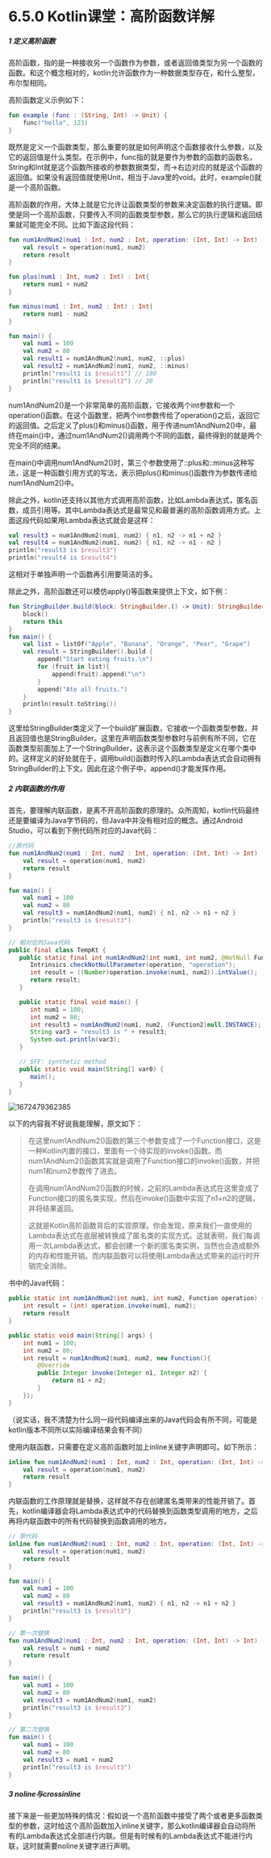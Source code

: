 # 6.5.0 Kotlin课堂：高阶函数详解

##### 1 定义高阶函数

高阶函数，指的是一种接收另一个函数作为参数，或者返回值类型为另一个函数的函数。和这个概念相对的，kotlin允许函数作为一种数据类型存在，和什么整型，布尔型相同。

高阶函数定义示例如下：

```kotlin
fun example (func : (String, Int) -> Unit) {
	func("hello", 123)
}
```

既然是定义一个函数类型，那么重要的就是如何声明这个函数接收什么参数，以及它的返回值是什么类型。在示例中，func指的就是要作为参数的函数的函数名，String和Int就是这个函数所接收的参数数据类型，而->右边对应的就是这个函数的返回值。如果没有返回值就使用Unit，相当于Java里的void。此时，example()就是一个高阶函数。

高阶函数的作用，大体上就是它允许让函数类型的参数来决定函数的执行逻辑。即使是同一个高阶函数，只要传入不同的函数类型参数，那么它的执行逻辑和返回结果就可能完全不同。比如下面这段代码：

```kotlin
fun num1AndNum2(num1 : Int, num2 : Int, operation: (Int, Int) -> Int) : Int {
    val result = operation(num1, num2)
    return result
}

fun plus(num1 : Int, num2 : Int) : Int{
    return num1 + num2
}

fun minus(num1 : Int, num2 : Int) : Int{
    return num1 - num2
}

fun main() {
    val num1 = 100
    val num2 = 80
    val result1 = num1AndNum2(num1, num2, ::plus)
    val result2 = num1AndNum2(num1, num2, ::minus)
    println("result1 is $result1") // 180
    println("result1 is $result2") // 20
}
```

num1AndNum2()是一个非常简单的高阶函数，它接收两个int参数和一个operation()函数。在这个函数里，把两个int参数传给了operation()之后，返回它的返回值。之后定义了plus()和minus()函数，用于传进num1AndNum2()中，最终在main()中，通过num1AndNum2()调用两个不同的函数，最终得到的就是两个完全不同的结果。

在main()中调用num1AndNum2()时，第三个参数使用了::plus和::minus这种写法，这是一种函数引用方式的写法，表示把plus()和minus()函数作为参数传递给num1AndNum2()中。

除此之外，kotlin还支持以其他方式调用高阶函数，比如Lambda表达式，匿名函数，成员引用等。其中Lambda表达式是最常见和最普遍的高阶函数调用方式。上面这段代码如果用Lambda表达式就会是这样：

```kotlin
val result3 = num1AndNum2(num1, num2) { n1, n2 -> n1 + n2 }
val result4 = num1AndNum2(num1, num2) { n1, n2 -> n1 - n2 }
println("result3 is $result3")
println("result4 is $result4")
```

这相对于单独声明一个函数再引用要简洁的多。

除此之外，高阶函数还可以模仿apply()等函数来提供上下文，如下例：

```kotlin
fun StringBuilder.build(block: StringBuilder.() -> Unit): StringBuilder {
    block()
    return this
}
fun main() {
    val list = listOf("Apple", "Banana", "Orange", "Pear", "Grape")
    val result = StringBuilder().build { 
        append("Start eating fruits.\n")
        for (fruit in list){
            append(fruit).append("\n")
        }
        append("Ate all fruits.")
    }
    println(result.toString())
}
```

这里给StringBuilder类定义了一个build扩展函数，它接收一个函数类型参数，并且返回值也是StringBuilder。这里在声明函数类型参数时与前例有所不同，它在函数类型前面加上了一个StringBuilder，这表示这个函数类型是定义在哪个类中的。这样定义的好处就在于，调用build()函数时传入的Lambda表达式会自动拥有StringBuilder的上下文。因此在这个例子中，append()才能发挥作用。

##### 2 内联函数的作用

首先，要理解内联函数，是离不开高阶函数的原理的。众所周知，kotlin代码最终还是要编译为Java字节码的，但Java中并没有相对应的概念。通过Android Studio，可以看到下例代码所对应的Java代码：

```kotlin
//原代码
fun num1AndNum2(num1 : Int, num2 : Int, operation: (Int, Int) -> Int) : Int {
    val result = operation(num1, num2)
    return result
}

fun main() {
    val num1 = 100
    val num2 = 80
    val result3 = num1AndNum2(num1, num2) { n1, n2 -> n1 + n2 }
    println("result3 is $result3")
}
```

```java
// 相对应的Java代码
public final class TempKt {
   public static final int num1AndNum2(int num1, int num2, @NotNull Function2 operation) {
      Intrinsics.checkNotNullParameter(operation, "operation");
      int result = ((Number)operation.invoke(num1, num2)).intValue();
      return result;
   }

   public static final void main() {
      int num1 = 100;
      int num2 = 80;
      int result3 = num1AndNum2(num1, num2, (Function2)null.INSTANCE);
      String var3 = "result3 is " + result3;
      System.out.println(var3);
   }

   // $FF: synthetic method
   public static void main(String[] var0) {
      main();
   }
}
```

![1672479362385](image/6.5.0Kotlin课堂：高阶函数详解/1672479362385.png)

以下的内容我不好说我能理解，原文如下：

> 在这里num1AndNum2()函数的第三个参数变成了一个Function接口，这是一种Kotlin内置的接口，里面有一个待实现的invoke()函数。而num1AndNum2()函数其实就是调用了Function接口的invoke()函数，并把num1和num2参数传了进去。
>
> 在调用num1AndNum2()函数的时候，之前的Lambda表达式在这里变成了Function接口的匿名类实现，然后在invoke()函数中实现了n1+n2的逻辑，并将结果返回。
>
> 这就是Kotlin高阶函数背后的实现原理。你会发现，原来我们一直使用的Lambda表达式在底层被转换成了匿名类的实现方式。这就表明，我们每调用一次Lambda表达式，都会创建一个新的匿名类实例，当然也会造成额外的内存和性能开销。而内联函数可以将使用Lambda表达式带来的运行时开销完全消除。

书中的Java代码：

```java
public static int num1AndNum2(int num1, int num2, Function operation) {
    int result = (int) operation.invoke(num1, num2);
    return result
}

public static void main(String[] args) {
    int num1 = 100;
    int num2 = 80;
    int result = num1AndNum2(num1, num2, new Function(){
        @Override
        public Integer invoke(Integer n1, Integer n2) {
            return n1 + n2;
        }
    });
}
```

（说实话，我不清楚为什么同一段代码编译出来的Java代码会有所不同，可能是kotlin版本不同所以实际编译结果会有不同）

使用内联函数，只需要在定义高阶函数时加上inline关键字声明即可。如下所示：

```kotlin
inline fun num1AndNum2(num1 : Int, num2 : Int, operation: (Int, Int) -> Int) : Int {
    val result = operation(num1, num2)
    return result
}
```

内联函数的工作原理就是替换，这样就不存在创建匿名类带来的性能开销了。首先，kotlin编译器会将Lambda表达式中的代码替换到函数类型调用的地方，之后再将内联函数中的所有代码替换到函数调用的地方。

```kotlin
// 原代码
inline fun num1AndNum2(num1 : Int, num2 : Int, operation: (Int, Int) -> Int) : Int {
    val result = operation(num1, num2)
    return result
}

fun main() {
    val num1 = 100
    val num2 = 80
    val result3 = num1AndNum2(num1, num2) { n1, n2 -> n1 + n2 }
    println("result3 is $result3")
}

// 第一次替换
fun num1AndNum2(num1 : Int, num2 : Int, operation: (Int, Int) -> Int) : Int {
    val result = num1 + num2
    return result
}

fun main() {
    val num1 = 100
    val num2 = 80
    val result3 = num1AndNum2(num1, num2)
    println("result3 is $result3")
}

// 第二次替换
fun main() {
    val num1 = 100
    val num2 = 80
    val result3 = num1 + num2
    println("result3 is $result3")
}
```

##### 3 noline与crossinline

接下来是一些更加特殊的情况：假如说一个高阶函数中接受了两个或者更多函数类型的参数，这时给这个高阶函数加入inline关键字，那么kotlin编译器会自动将所有的Lambda表达式全部进行内联。但是有时候有的Lambda表达式不能进行内联，这时就需要noline关键字进行声明。
